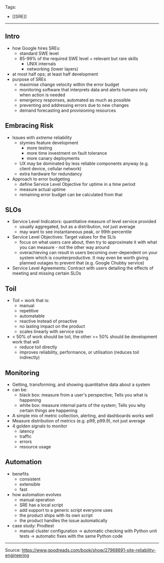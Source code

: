 Tags:
- [[SRE]]
---
## Intro
- how Google hires SREs: 
    - standard SWE level
    - 85-99% of the required SWE level + relevant but rare skills
        - UNIX internals
        - networking (lower layers)
- at most half ops; at least half development
- purpose of SREs
    - maximise change velocity within the error budget
    - monitoring software that interprets data and alerts humans only when action is needed
    - emergency responses, automated as much as possible
    - preventing and addressing errors due to new changes
    - demand forecasting and provisioning resources

## Embracing Risk
- Issues with _extreme_ reliability
    - stymies feature development
        - more testing
        - more time investment on fault tolerance
        - more canary deployments
    - UX may be dominated by less reliable components anyway (e.g. client device, cellular network)
    - extra hardware for redundancy
- Approach to error budgeting
    - define Service Level Objective for uptime in a time period
    - measure actual uptime
    - remaining error budget can be calculated from that

## SLOs
- Service Level Indicators: quantitative measure of level service provided
    - usually aggregated, but as a distribution, not just average
    - may want to see instantaneous peak, or 99th percentile
- Service Level Objectives: Target values for the SLIs
    - focus on what users care about, then try to approximate it with what you can measure - not the other way around
    - overachieving can result in users becoming over-dependent on your system which is counterproductive. It may even be worth giving planned outages to prevent that (e.g. Google Chubby service)
- Service Level Agreements: Contract with users detailing the effects of meeting and missing certain SLOs

## Toil
- Toil = work that is:
    - manual
    - repetitive
    - automatable
    - reactive instead of proactive
    - no lasting impact on the product
    - scales linearly with service size
- < 50% of work should be toil, the other >= 50% should be development work that will
    - reduce toil directly
    - improves reliability, performance, or utilisation (reduces toil indirectly)

## Monitoring
- Getting, transforming, and showing quantitative data about a system
- can be:
    - black box: measure from a user's perspective; Tells you what is happening
    - white box: measure internal parts of the system; Tells you why certain things are happening
- A simple mix of metric collection, alerting, and dashboards works well
- Measure distribution of metrics (e.g. p99, p99.9), not just average
- 4 golden signals to monitor
    - latency
    - traffic
    - errors
    - resource usage
## Automation
- benefits
    - consistent
    - extensible
    - fast
- how automation evolves
    - manual operation
    - SRE has a local script
    - add support to a generic script everyone uses
    - the product ships with its own script
    - the product handles the issue automatically
- case study: Prodtest
    - manual cluster configuration -> automatic checking with Python unit tests -> automatic fixes with the same Python code
    
---
Source: https://www.goodreads.com/book/show/27968891-site-reliability-engineering
